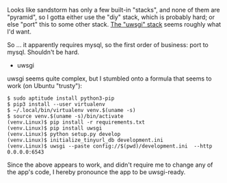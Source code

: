 Looks like sandstorm has only a few built-in "stacks", and none of
them are "pyramid", so I gotta either use the "diy" stack, which is
probably hard; or else "port" this to some other stack.
[The "uwsgi" stack](https://github.com/sandstorm-io/vagrant-spk/tree/master/stacks/uwsgi)
seems roughly what I'd want.

So ... it apparently requires mysql, so the first order of business:
port to mysql.  Shouldn't be hard.

* uwsgi

uwsgi seems quite complex, but I stumbled onto a formula that seems to work (on Ubuntu "trusty"):

    $ sudo aptitude install python3-pip
    $ pip3 install --user virtualenv
    $ ~/.local/bin/virtualenv venv.$(uname -s)
    $ source venv.$(uname -s)/bin/activate
    (venv.Linux)$ pip install -r requirements.txt
    (venv.Linux)$ pip install uwsgi
    (venv.Linux)$ python setup.py develop
    (venv.Linux)$ initialize_tinyurl_db development.ini
    (venv.Linux)$ uwsgi --paste config://$(pwd)/development.ini  --http 0.0.0.0:6543

Since the above appears to work, and didn't require me to change any
of the app's code, I hereby pronounce the app to be uwsgi-ready.
